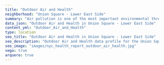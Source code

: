 ```yaml
---
title: "Outdoor Air and Health"
neighborhood: "Union Square - Lower East Side"
summary: "Air pollution is one of the most important environmental threats to urban populations and while all people are exposed, pollutant emissions, levels of exposure, and population vulnerability vary across neighborhoods. Exposures to common air pollutants have been linked to respiratory and cardiovascular diseases, cancers, and premature deaths."
data_json: "Outdoor Air and Health in Union Square - Lower East Side"
content_yml: "Outdoor_Air_and_Health"
type: location
seo_title: "Outdoor Air and Health in Union Square - Lower East Side"
seo_description: "Outdoor Air and Health data profile for the Union Square - Lower East Side neighborhood of NYC."
seo_image: "images/nyc_health_report_outdoor_air_health.jpg"
vega: true
arquero: true
---
```

